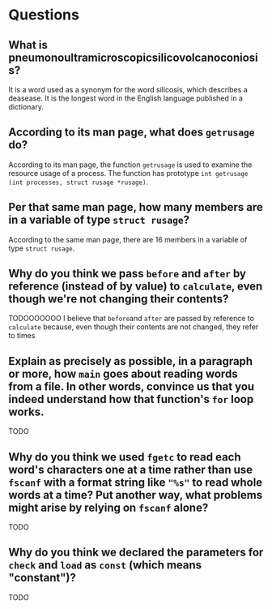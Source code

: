 # Questions

## What is pneumonoultramicroscopicsilicovolcanoconiosis?

It is a word used as a synonym for the word silicosis, which describes a deasease. It is the longest word in the English language published in a dictionary.

## According to its man page, what does `getrusage` do?

According to its man page, the function `getrusage` is used to examine the resource usage of a process. The function has prototype `int getrusage (int processes, struct rusage *rusage)`.

## Per that same man page, how many members are in a variable of type `struct rusage`?

According to the same man page, there are 16 members in a variable of type `struct rusage`.

## Why do you think we pass `before` and `after` by reference (instead of by value) to `calculate`, even though we're not changing their contents?

TODOOOOOOO I believe that `before`and `after` are passed by reference to `calculate` because, even though their contents are not changed, they refer to times

## Explain as precisely as possible, in a paragraph or more, how `main` goes about reading words from a file. In other words, convince us that you indeed understand how that function's `for` loop works.

TODO

## Why do you think we used `fgetc` to read each word's characters one at a time rather than use `fscanf` with a format string like `"%s"` to read whole words at a time? Put another way, what problems might arise by relying on `fscanf` alone?

TODO

## Why do you think we declared the parameters for `check` and `load` as `const` (which means "constant")?

TODO
